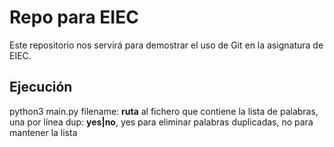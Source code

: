 # Repo para EIEC

Este repositorio nos servirá para demostrar el uso de Git en la asignatura de EIEC.

## Ejecución

python3 main.py <filename> <dup>
  filename: **ruta** al fichero que contiene la lista de palabras, una por línea
  dup: **yes|no**, yes para eliminar palabras duplicadas, no para mantener la lista

